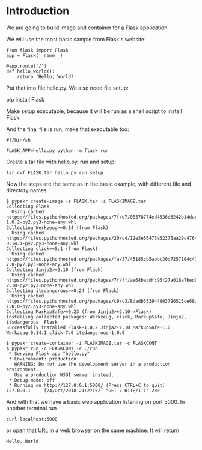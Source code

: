 # Introduction

We are going to build image and container for a Flask application.

We will use the most basic sample from Flask's website:

```
from flask import Flask
app = Flask(__name__)

@app.route('/')
def hello_world():
    return 'Hello, World!'
```

Put that into file hello.py. We also need file setup:

pip install Flask

Make setup executable, because it will be run as a shell script to install
Flask.

And the final file is run; make that executable too:

```
#!/bin/sh

FLASK_APP=hello.py python -m flask run
```

Create a tar file with hello.py, run and setup:

    tar cvf FLASK.tar hello.py run setup

Now the steps are the same as in the basic example, with different file
and directory names:

```
$ pypakr create-image -s FLASK.tar -i FLASKIMAGE.tar
Collecting Flask
  Using cached https://files.pythonhosted.org/packages/7f/e7/08578774ed4536d3242b14dacb4696386634607af824ea997202cd0edb4b/Flask-1.0.2-py2.py3-none-any.whl
Collecting Werkzeug>=0.14 (from Flask)
  Using cached https://files.pythonhosted.org/packages/20/c4/12e3e56473e52375aa29c4764e70d1b8f3efa6682bef8d0aae04fe335243/Werkzeug-0.14.1-py2.py3-none-any.whl
Collecting click>=5.1 (from Flask)
  Using cached https://files.pythonhosted.org/packages/fa/37/45185cb5abbc30d7257104c434fe0b07e5a195a6847506c074527aa599ec/Click-7.0-py2.py3-none-any.whl
Collecting Jinja2>=2.10 (from Flask)
  Using cached https://files.pythonhosted.org/packages/7f/ff/ae64bacdfc95f27a016a7bed8e8686763ba4d277a78ca76f32659220a731/Jinja2-2.10-py2.py3-none-any.whl
Collecting itsdangerous>=0.24 (from Flask)
  Using cached https://files.pythonhosted.org/packages/c9/c3/8dadb353944803796515ce68ad3944e6e7acc934f5036c40829cb96e64a1/ItsDangerous-1.0.0-py2.py3-none-any.whl
Collecting MarkupSafe>=0.23 (from Jinja2>=2.10->Flask)
Installing collected packages: Werkzeug, click, MarkupSafe, Jinja2, itsdangerous, Flask
Successfully installed Flask-1.0.2 Jinja2-2.10 MarkupSafe-1.0 Werkzeug-0.14.1 click-7.0 itsdangerous-1.0.0

$ pypakr create-container -i FLASKIMAGE.tar -c FLASKCONT
$ pypakr run -c FLASKCONT -r ./run
 * Serving Flask app "hello.py"
 * Environment: production
   WARNING: Do not use the development server in a production environment.
   Use a production WSGI server instead.
 * Debug mode: off
 * Running on http://127.0.0.1:5000/ (Press CTRL+C to quit)
127.0.0.1 - - [24/Oct/2018 21:27:52] "GET / HTTP/1.1" 200 -
```

And with that we have a basic web application listening on port 5000. In
another terminal run

    curl localhost:5000

or open that URL in a web browser on the same machine. It will return

    Hello, World!

